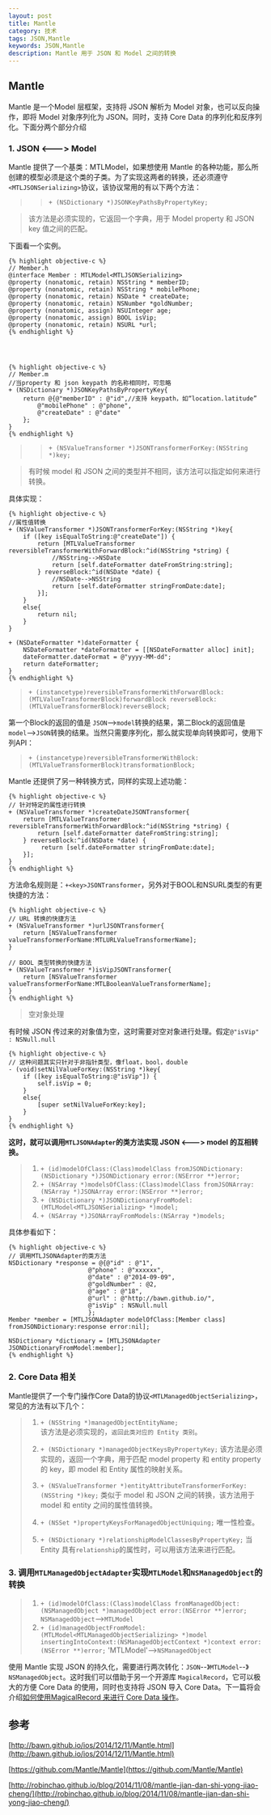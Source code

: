```yaml
---
layout: post
title: Mantle
category: 技术
tags: JSON,Mantle
keywords: JSON,Mantle
description: Mantle 用于 JSON 和 Model 之间的转换
---
```



## Mantle
Mantle 是一个Model 层框架，支持将 JSON 解析为 Model 对象，也可以反向操作，即将 Model 对象序列化为 JSON。同时，支持 Core  Data 的序列化和反序列化。下面分两个部分介绍

### 1. JSON <---> Model
Mantle 提供了一个基类：MTLModel，如果想使用 Mantle 的各种功能，那么所创建的模型必须是这个类的子类。为了实现这两者的转换，还必须遵守`<MTLJSONSerializing>`协议，该协议常用的有以下两个方法：

> > `+ (NSDictionary *)JSONKeyPathsByPropertyKey;`

> 该方法是必须实现的，它返回一个字典，用于 Model property 和 JSON key 值之间的匹配。

下面看一个实例。


    {% highlight objective-c %}
    // Member.h
    @interface Member : MTLModel<MTLJSONSerializing>
    @property (nonatomic, retain) NSString * memberID;
    @property (nonatomic, retain) NSString * mobilePhone;
    @property (nonatomic, retain) NSDate * createDate;
    @property (nonatomic, retain) NSNumber *goldNumber;
    @property (nonatomic, assign) NSUInteger age;
    @property (nonatomic, assign) BOOL isVip;
    @property (nonatomic, retain) NSURL *url;
    {% endhighlight %}




    {% highlight objective-c %}
    // Member.m
    //当property 和 json keypath 的名称相同时，可忽略
    + (NSDictionary *)JSONKeyPathsByPropertyKey{
        return @{@"memberID" : @"id",//支持 keypath，如“location.latitude”
            @"mobilePhone" : @"phone",
            @"createDate" : @"date"
        };
    }
    {% endhighlight %}



> > `+ (NSValueTransformer *)JSONTransformerForKey:(NSString *)key;`

> 有时候 model 和 JSON 之间的类型并不相同，该方法可以指定如何来进行转换。

具体实现：


    {% highlight objective-c %}
    //属性值转换
    + (NSValueTransformer *)JSONTransformerForKey:(NSString *)key{
        if ([key isEqualToString:@"createDate"]) {
            return [MTLValueTransformer reversibleTransformerWithForwardBlock:^id(NSString *string) {
                //NSString-->NSDate
                return [self.dateFormatter dateFromString:string];
            } reverseBlock:^id(NSDate *date) {
                //NSDate-->NSString
                return [self.dateFormatter stringFromDate:date];
            }];
        }
        else{
            return nil;
        }
    }

    + (NSDateFormatter *)dateFormatter {
        NSDateFormatter *dateFormatter = [[NSDateFormatter alloc] init];
        dateFormatter.dateFormat = @"yyyy-MM-dd";
        return dateFormatter;
    }
    {% endhighlight %}

> `+ (instancetype)reversibleTransformerWithForwardBlock:(MTLValueTransformerBlock)forwardBlock reverseBlock:(MTLValueTransformerBlock)reverseBlock;`

第一个Block的返回的值是 `JSON`-->`model`转换的结果，第二Block的返回值是`model`-->`JSON`转换的结果。当然只需要序列化，那么就实现单向转换即可，使用下列API：

> `+ (instancetype)reversibleTransformerWithBlock:(MTLValueTransformerBlock)transformationBlock;`

Mantle 还提供了另一种转换方式，同样的实现上述功能：


    {% highlight objective-c %}
    // 针对特定的属性进行转换
    + (NSValueTransformer *)createDateJSONTransformer{
        return [MTLValueTransformer reversibleTransformerWithForwardBlock:^id(NSString *string) {
            return [self.dateFormatter dateFromString:string];
        } reverseBlock:^id(NSDate *date) {
             return [self.dateFormatter stringFromDate:date];
        }];
    }
    {% endhighlight %}

方法命名规则是：`+<key>JSONTransformer`，另外对于BOOL和NSURL类型的有更快捷的方法：


    {% highlight objective-c %}
    // URL 转换的快捷方法
    + (NSValueTransformer *)urlJSONTransformer{
        return [NSValueTransformer valueTransformerForName:MTLURLValueTransformerName];
    }

    // BOOL 类型转换的快捷方法
    + (NSValueTransformer *)isVipJSONTransformer{
        return [NSValueTransformer valueTransformerForName:MTLBooleanValueTransformerName];
    }
    {% endhighlight %}


> 空对象处理

有时候 JSON 传过来的对象值为空，这时需要对空对象进行处理。假定`@"isVip" : NSNull.null`


    {% highlight objective-c %}
    // 这种问题其实只针对于非指针类型，像float，bool，double
    - (void)setNilValueForKey:(NSString *)key{
        if ([key isEqualToString:@"isVip"]) {
            self.isVip = 0;
        }
        else{
            [super setNilValueForKey:key];
        }
    }
    {% endhighlight %}

**这时，就可以调用`MTLJSONAdapter`的类方法实现 JSON <---> model 的互相转换。**

> 1. `+ (id)modelOfClass:(Class)modelClass fromJSONDictionary:(NSDictionary *)JSONDictionary error:(NSError **)error;`
> 2. `+ (NSArray *)modelsOfClass:(Class)modelClass fromJSONArray:(NSArray *)JSONArray error:(NSError **)error;`
> 3. `+ (NSDictionary *)JSONDictionaryFromModel:(MTLModel<MTLJSONSerializing> *)model;`
> 4. `+ (NSArray *)JSONArrayFromModels:(NSArray *)models;`

具体参看如下：


    {% highlight objective-c %}
    // 调用MTLJSONAdapter的类方法
    NSDictionary *response = @{@"id" : @"1",
                          @"phone" : @"xxxxxx",
                          @"date" : @"2014-09-09",
                          @"goldNumber" : @2,
                          @"age" : @"18",
                          @"url" : @"http://bawn.github.io/",
                          @"isVip" : NSNull.null
                          };
    Member *member = [MTLJSONAdapter modelOfClass:[Member class] fromJSONDictionary:response error:nil];

    NSDictionary *dictionary = [MTLJSONAdapter JSONDictionaryFromModel:member];
    {% endhighlight %}

### 2. Core Data 相关
Mantle提供了一个专门操作Core Data的协议`<MTLManagedObjectSerializing>`，常见的方法有以下几个：

> 1. `+ (NSString *)managedObjectEntityName;`  
> 该方法是必须实现的，`返回此类对应的 Entity 类别`。
>
> 2. `+ (NSDictionary *)managedObjectKeysByPropertyKey;`
> 该方法是必须实现的，返回一个字典，用于匹配 model property 和 entity property 的 key，即 model 和 Entity 属性的映射关系。
>
> 3. `+ (NSValueTransformer *)entityAttributeTransformerForKey:(NSString *)key;`
> 类似于 model 和 JSON 之间的转换，该方法用于 model 和 entity 之间的属性值转换。
>
> 4. `+ (NSSet *)propertyKeysForManagedObjectUniquing;`
> 唯一性检查。
>
> 5. `+ (NSDictionary *)relationshipModelClassesByPropertyKey;`
> 当 Entity 具有`relationship`的属性时，可以用该方法来进行匹配。


### 3. 调用`MTLManagedObjectAdapter`实现`MTLModel`和`NSManagedObject`的转换

> 1. `+ (id)modelOfClass:(Class)modelClass fromManagedObject:(NSManagedObject *)managedObject error:(NSError **)error;`
> `NSManagedObject`——>`MTLModel`
> 2. `+ (id)managedObjectFromModel:(MTLModel<MTLManagedObjectSerializing> *)model insertingIntoContext:(NSManagedObjectContext *)context error:(NSError **)error;`
> 'MTLModel'——>`NSManagedObject`


使用 Mantle 实现 JSON 的持久化，需要进行两次转化：`JSON`--》`MTLModel`--》`NSManagedObject`。这时我们可以借助于另一个开源库 `MagicalRecord`，它可以极大的方便 Core Data 的使用，同时也支持将 JSON 导入 Core Data。下一篇将会介绍[如何使用MagicalRecord 来进行 Core Data 操作](http://kingstal.github.io/2015/02/10/tech-iOS-MagicalRecord.html)。





## 参考
[http://bawn.github.io/ios/2014/12/11/Mantle.html](http://bawn.github.io/ios/2014/12/11/Mantle.html)

[https://github.com/Mantle/Mantle](https://github.com/Mantle/Mantle)

[http://robinchao.github.io/blog/2014/11/08/mantle-jian-dan-shi-yong-jiao-cheng/](http://robinchao.github.io/blog/2014/11/08/mantle-jian-dan-shi-yong-jiao-cheng/)
